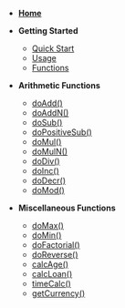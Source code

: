 <!-- docs/_sidebar.md -->

* [**Home**](/)
* **Getting Started**
    * [Quick Start](guide.md "The greatest guide in the world")
    * [Usage](usage.md)
    * [Functions](functions.md)

* **Arithmetic Functions**
    * [doAdd()](aFunc/doAdd.md)
    * [doAddN()](aFunc/doAddN.md)
    * [doSub()](aFunc/doSub.md)
    * [doPositiveSub()](aFunc/doPositiveSub.md)
    * [doMul()](aFunc/doMul.md)
    * [doMulN()](aFunc/doMulN.md)
    * [doDiv()](aFunc/doDiv.md)
    * [doInc()](aFunc/doInc.md)
    * [doDecr()](aFunc/doDecr.md)
    <!-- * [toBin()](aFunc/toBin.md) -->
    <!-- * [toHex()](aFunc/toHex.md) -->
    <!-- * [toOct()](aFunc/toOct.md) -->
    <!-- * [toTri()](aFunc/toTri.md) -->
    * [doMod()](aFunc/doMod.md)

* **Miscellaneous Functions**
    * [doMax()](mFunc/doMax.md)
    * [doMin()](mFunc/doMin.md)
    * [doFactorial()](mFunc/doFactorial.md)
    * [doReverse()](mFunc/doReverse.md)
    * [calcAge()](mFunc/calcAge.md)
    * [calcLoan()](mFunc/calcLoan.md)
    * [timeCalc()](mFunc/timeCalc.md)
    * [getCurrency()](mFunc/getCurrency.md)
